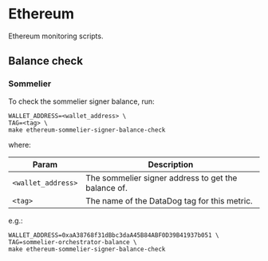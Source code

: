 # Ethereum

Ethereum monitoring scripts.

## Balance check

### Sommelier

To check the sommelier signer balance, run:

```console
WALLET_ADDRESS=<wallet_address> \
TAG=<tag> \
make ethereum-sommelier-signer-balance-check
```

where:

|Param|Description|
|-----|-----------|
|`<wallet_address>`|The sommelier signer address to get the balance of.|
|`<tag>`|The name of the DataDog tag for this metric.|

e.g.:

```console
WALLET_ADDRESS=0xaA38768f31dBbc3daA45B84ABF0D39B41937b051 \
TAG=sommelier-orchestrator-balance \
make ethereum-sommelier-signer-balance-check
```
